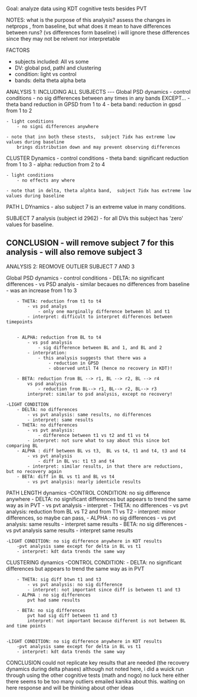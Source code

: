Goal: analyze data using KDT cognitive tests besides PVT

NOTES: what is the purpose of this analysis?
assess the changes in netprops , from baseline,
but what does it mean to have differences between runs? (vs differences form baseline)
    i will ignore these differences since they may not be relvent nor interpretable



FACTORS
- subjects included: All vs some
- DV: global psd, pathl and clustering
- condition: light vs control
- bands: delta theta alpha beta


ANALYSIS 1: INCLUDING ALL SUBJECTS --- 
Global PSD dynamics 
    - control conditions
        - no sig differences between any times in any bands EXCEPT...
        - theta band reduction in GPSD from 1 to 4 
        - beta band: reduction in gpsd from 1 to 2


    - light conditions
        - no signi differences anywhere

    - note that inn both these stests,  subject 7idx has extreme low values during baseline
        brings distribution down and may prevent observing differences

CLUSTER Dynamics 
    - control conditions
        - theta band: significant reduction from 1 to 3
        - alpha: reduction from 2 to 4

    - light conditions
        - no effects any where

    - note that in delta, theta alphta band,  subject 7idx has extreme low values during baseline
        

PATH L DYnamics
    - also subject 7 is an extreme value in many conditions.


SUBJECT 7 analysis (subject id 2962)
    - for all DVs this subject has 'zero' values for baseline.

CONCLUSION
    - will remove subject 7 for this analysis
    - will also remove subject 3
-------------
ANALYSIS 2: REOMOVE OUTLIER SUBJECT 7 AND 3


Global PSD dynamics 
    - control conditions
        - DELTA: no significant differences
            - vs PSD analyis
                - similar becaues no differences from baseline
                - was an increase from 1 to 3 
            
        - THETA: reduction from t1 to t4
            - vs psd analys
                - only one marginally difference between bl and t1
            - interpret: difficult to interpret differences between timepoints
    
           
        - ALPHA: reduction from BL to t4
            - vs psd analysis
                - sig difference between BL and 1, and BL and 2
            - interpration: 
                - this analysis suggests that there was a
                    - reduction in GPSD
                    - observed until T4 (hence no recovery in KDT)!

        - BETA: reduction from BL --> r1, BL --> r2, BL --> r4
            vs psd analysis
                - reduction from BL--> r1, BL--> r2, BL--> r3
            interpret: similar to psd analysis, except no recovery!
    
    -LIGHT CONDITION
        - DELTA: no differences
            - vs pvt analysis: same results, no differences
            - interpret: same results
        - THETA: no differences
            - vs pvt analysis: 
                - difference between t1 vs t2 and t1 vs t4
            - interpret: not sure what to say about this since bot comparing BL
        - ALPHA : diff between BL vs t3,  BL vs t4, t1 and t4, t3 and t4
            - vs pvt analysis
                - diff in BL vs: t1 t3 and t4
            - interpret: similar results, in that there are reductions, but no recovery again
        - BETA: diff in BL vs t1 and BL vs t4
            - vs pvt analysis: nearly identicle results



PATH LENGTH dynamics
    -CONTROL CONDITION: no sig difference anywhere
        - DELTA: no significant differences but appears to trend the same way as in PVT
            - vs pvt analysis
            - interpret
        - THETA: no differences
            - vs pvt analysis: reduction from BL vs T2 and from T1 vs T2 
            - interpret: minor differences, so maybe can pass, 
        - ALPHA : no sig differences
            - vs pvt analysis: same results
            - interpret same results
        - BETA: no sig differences
            - vs pvt analysis same results
            - interpret same results

    -LIGHT CONDITION: no sig difference anywhere in KDT results
        -pvt analysis same except for delta in BL vs t1
        - interpret: kdt data trends the same way

CLUSTERING dynamics
    -CONTROL CONDITION: 
        - DELTA: no significant differences but appears to trend the same way as in PVT

        - THETA: sig diff btwn t1 and t3
            - vs pvt analysis: no sig difference
            - interpret: not important since diff is between t1 and t3 
        - ALPHA : no sig differences
            pvt had same results

        - BETA: no sig differences
            pvt had sig diff between t1 and t3
            interpret: not important because different is not between BL and time points


    -LIGHT CONDITION: no sig difference anywhere in KDT results
        -pvt analysis same except for delta in BL vs t1
        - interpret: kdt data trends the same way


CONCLUSION
could not replicate key results that are needed (the recovery dynamics during delta phases)
although not noted here, i did a wuick run through using the other cognitive tests (math and nogo)
no luck here either
there seems to be too many outliers 
emailed kanika about this.
waiting on here response and will be thinking about other ideas


        







